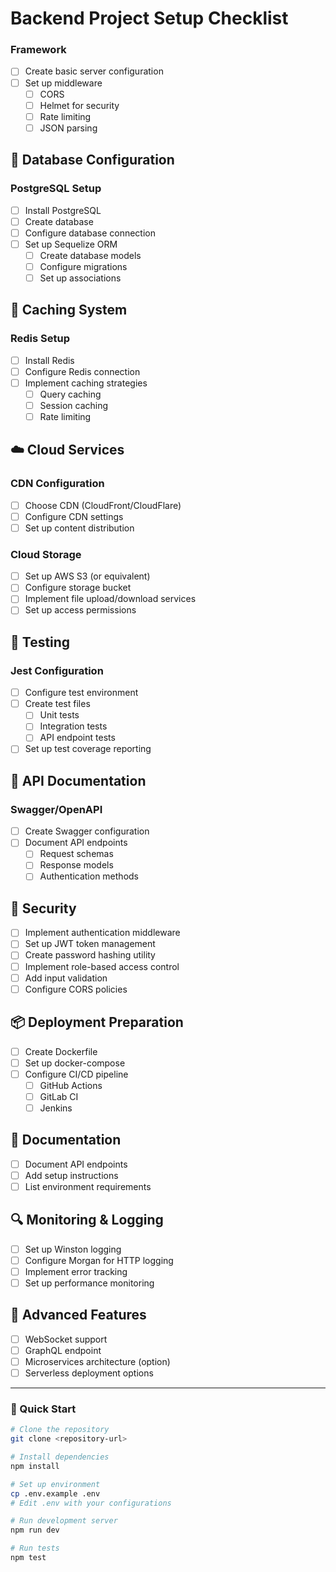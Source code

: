 # Backend Project Setup Checklist

### Framework

- [ ] Create basic server configuration
- [ ] Set up middleware
  - [ ] CORS
  - [ ] Helmet for security
  - [ ] Rate limiting
  - [ ] JSON parsing

## 💾 Database Configuration

### PostgreSQL Setup

- [ ] Install PostgreSQL
- [ ] Create database
- [ ] Configure database connection
- [ ] Set up Sequelize ORM
  - [ ] Create database models
  - [ ] Configure migrations
  - [ ] Set up associations

## 🚦 Caching System

### Redis Setup

- [ ] Install Redis
- [ ] Configure Redis connection
- [ ] Implement caching strategies
  - [ ] Query caching
  - [ ] Session caching
  - [ ] Rate limiting

## ☁️ Cloud Services

### CDN Configuration

- [ ] Choose CDN (CloudFront/CloudFlare)
- [ ] Configure CDN settings
- [ ] Set up content distribution

### Cloud Storage

- [ ] Set up AWS S3 (or equivalent)
- [ ] Configure storage bucket
- [ ] Implement file upload/download services
- [ ] Set up access permissions

## 🧪 Testing

### Jest Configuration

- [ ] Configure test environment
- [ ] Create test files
  - [ ] Unit tests
  - [ ] Integration tests
  - [ ] API endpoint tests
- [ ] Set up test coverage reporting

## 📄 API Documentation

### Swagger/OpenAPI

- [ ] Create Swagger configuration
- [ ] Document API endpoints
  - [ ] Request schemas
  - [ ] Response models
  - [ ] Authentication methods

## 🔐 Security

- [ ] Implement authentication middleware
- [ ] Set up JWT token management
- [ ] Create password hashing utility
- [ ] Implement role-based access control
- [ ] Add input validation
- [ ] Configure CORS policies

## 📦 Deployment Preparation

- [ ] Create Dockerfile
- [ ] Set up docker-compose
- [ ] Configure CI/CD pipeline
  - [ ] GitHub Actions
  - [ ] GitLab CI
  - [ ] Jenkins

## 📝 Documentation

- [ ] Document API endpoints
- [ ] Add setup instructions
- [ ] List environment requirements

## 🔍 Monitoring & Logging

- [ ] Set up Winston logging
- [ ] Configure Morgan for HTTP logging
- [ ] Implement error tracking
- [ ] Set up performance monitoring

## 🚧 Advanced Features

- [ ] WebSocket support
- [ ] GraphQL endpoint
- [ ] Microservices architecture (option)
- [ ] Serverless deployment options

---

### 📌 Quick Start

```bash
# Clone the repository
git clone <repository-url>

# Install dependencies
npm install

# Set up environment
cp .env.example .env
# Edit .env with your configurations

# Run development server
npm run dev

# Run tests
npm test
```
